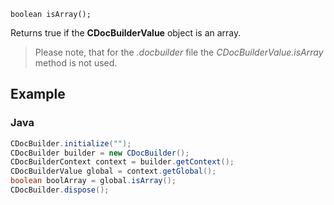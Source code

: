 `boolean isArray();`

Returns true if the **CDocBuilderValue** object is an array.

> Please note, that for the *.docbuilder* file the *CDocBuilderValue.isArray* method is not used.

## Example

### Java

``` java
CDocBuilder.initialize("");
CDocBuilder builder = new CDocBuilder();
CDocBuilderContext context = builder.getContext();
CDocBuilderValue global = context.getGlobal();
boolean boolArray = global.isArray();
CDocBuilder.dispose();
```
